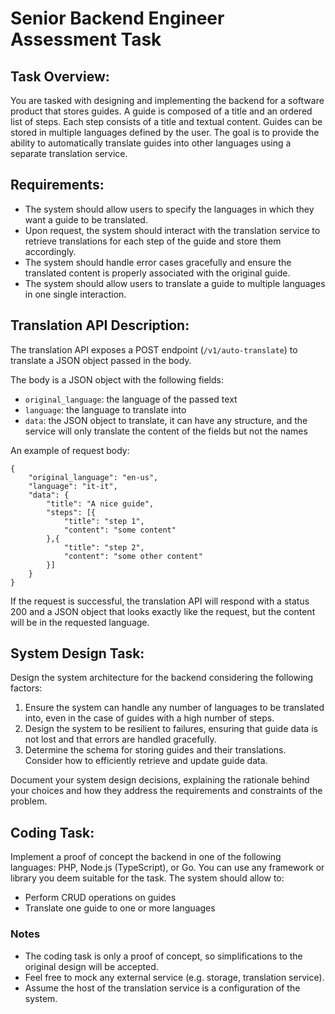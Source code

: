 # Senior Backend Engineer Assessment Task

## Task Overview:
You are tasked with designing and implementing the backend for a software product that stores guides. 
A guide is composed of a title and an ordered list of steps. Each step consists of a title and textual content. 
Guides can be stored in multiple languages defined by the user. 
The goal is to provide the ability to automatically translate guides into other languages using a separate translation service.

## Requirements:
* The system should allow users to specify the languages in which they want a guide to be translated. 
* Upon request, the system should interact with the translation service to retrieve translations for each step of the guide and store them accordingly. 
* The system should handle error cases gracefully and ensure the translated content is properly associated with the original guide.
* The system should allow users to translate a guide to multiple languages in one single interaction. 

## Translation API Description:
The translation API exposes a POST endpoint (`/v1/auto-translate`) to translate a JSON object passed in the body. 

The body is a JSON object with the following fields: 
* `original_language`: the language of the passed text
* `language`: the language to translate into
* `data`: the JSON object to translate, it can have any structure, and the service will only translate the content of the fields but not the names

An example of request body: 
```
{
    "original_language": "en-us",
    "language": "it-it",
    "data": {
        "title": "A nice guide", 
        "steps": [{
            "title": "step 1",
            "content": "some content"
        },{
            "title": "step 2",
            "content": "some other content"
        }]
    }
}
```

If the request is successful, the translation API will respond with a status 200 and a JSON object that looks exactly like the request, 
but the content will be in the requested language. 

## System Design Task:
Design the system architecture for the backend considering the following factors:

1. Ensure the system can handle any number of languages to be translated into, even in the case of guides with a high number of steps.
2. Design the system to be resilient to failures, ensuring that guide data is not lost and that errors are handled gracefully.
3. Determine the schema for storing guides and their translations. Consider how to efficiently retrieve and update guide data.

Document your system design decisions, explaining the rationale behind your choices and how they address the requirements and constraints of the problem.

## Coding Task:
Implement a proof of concept the backend in one of the following languages: PHP, Node.js (TypeScript), or Go. 
You can use any framework or library you deem suitable for the task.
The system should allow to: 

* Perform CRUD operations on guides
* Translate one guide to one or more languages

### Notes
* The coding task is only a proof of concept, so simplifications to the original design will be accepted.
* Feel free to mock any external service (e.g. storage, translation service).
* Assume the host of the translation service is a configuration of the system.

